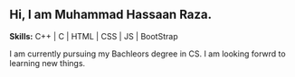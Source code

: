 <h2>Hi, I am Muhammad Hassaan Raza.</h2>

<p><strong>Skills:</strong> C++ | C | HTML | CSS | JS | BootStrap</p>

<p>I am currently pursuing my Bachleors degree in CS. I am looking forwrd to learning new things.</p>
